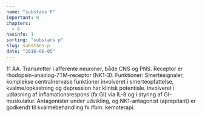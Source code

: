 ```yaml
---
name: "substans P"
important: 0
chapters:
  - 6
hasinfo: 1
sorting: "substans p"
slug: substans-p
date: "2016-06-05"
---
```


11 AA. Transmitter i afferente neuroner, både CNS og PNS. Receptor er
rhodopsin-anaolog-7TM-receptor (NK1-3). Funktioner: Smertesignaler, komplekse
centralnervøse funktioner involveret i smerteopfattelse, kvalme/opkastning og
depression har klinisk potentiale. Involveret i udløsning af inflamationsrespons
(fx GI) via IL-8 og i styring af GI-muskulatur. Antagonister under udvikling, og
NK1-antagonist (aprepitant) er godkendt til kvalmebehandling fx ifbm.
kemoterapi.
